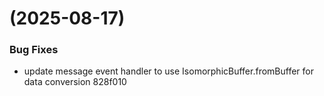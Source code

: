 #  (2025-08-17)


### Bug Fixes

* update message event handler to use IsomorphicBuffer.fromBuffer for data conversion 828f010



